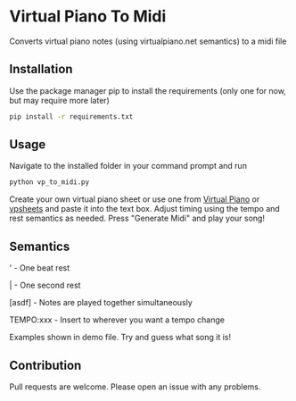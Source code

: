 # Virtual Piano To Midi
 Converts virtual piano notes (using virtualpiano.net semantics) to a midi file

## Installation

Use the package manager pip to install the requirements (only one for now, but may require more later)
```bash
pip install -r requirements.txt
```

## Usage

Navigate to the installed folder in your command prompt and run
```bash
python vp_to_midi.py
```

Create your own virtual piano sheet or use one from [Virtual Piano](https://virtualpiano.net/) or [vpsheets](https://vp-sheets.fly.dev/) and paste it into the text box. Adjust timing using the tempo and rest semantics as needed. Press "Generate Midi" and play your song!

## Semantics

' - One beat rest

| - One second rest

[asdf] - Notes are played together simultaneously

TEMPO:xxx - Insert to wherever you want a tempo change

Examples shown in demo file. Try and guess what song it is!

## Contribution

Pull requests are welcome. Please open an issue with any problems.
